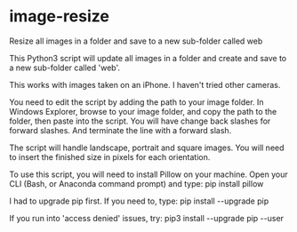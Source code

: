 # image-resize
Resize all images in a folder and save to a new sub-folder called web

This Python3 script will update all images in a folder and create and save to a new sub-folder called 'web'.

This works with images taken on an iPhone. I haven't tried other cameras.

You need to edit the script by adding the path to your image folder. In Windows Explorer, browse to your image folder, and copy the path to the folder, then paste into the script. You will have change back slashes for forward slashes. And terminate the line with a forward slash.

The script will handle landscape, portrait and square images. You will need to insert the finished size in pixels for each orientation.

To use this script, you will need to install Pillow on your machine. Open your CLI (Bash, or Anaconda command prompt) and type:
pip install pillow

I had to upgrade pip first. If you need to, type:
pip install --upgrade pip

If you run into 'access denied' issues, try:
pip3 install --upgrade pip --user
